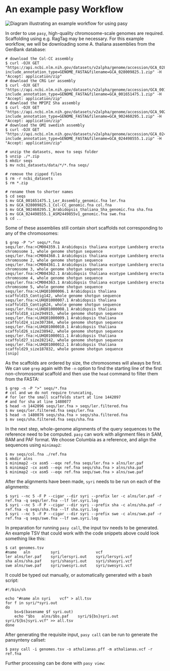 # An example pasy Workflow
![Diagram illustrating an example workflow for using pasy](https://github.com/schneebergerlab/pasy/blob/leon/workflow.svg)

In order to use `pasy`, high-quality chromosome-scale genomes are required.
Scaffolding using e.g. RagTag may be necessary.
For this example workflow, we will be downloading some A. thaliana assemblies from the GenBank database:

```
# download the Col-CC assembly
$ curl -OJX GET "https://api.ncbi.nlm.nih.gov/datasets/v2alpha/genome/accession/GCA_028009825.1/download?include_annotation_type=GENOME_FASTA&filename=GCA_028009825.1.zip" -H "Accept: application/zip"
# download the CRG Ler assembly
$ curl -OJX GET "https://api.ncbi.nlm.nih.gov/datasets/v2alpha/genome/accession/GCA_001651475.1/download?include_annotation_type=GENOME_FASTA&filename=GCA_001651475.1.zip" -H "Accept: application/zip"
# download the MPIPZ Sha assembly
$ curl -OJX GET "https://api.ncbi.nlm.nih.gov/datasets/v2alpha/genome/accession/GCA_902460295.1/download?include_annotation_type=GENOME_FASTA&filename=GCA_902460295.1.zip" -H "Accept: application/zip"
# download the GMI swedish assembly
$ curl -OJX GET "https://api.ncbi.nlm.nih.gov/datasets/v2alpha/genome/accession/GCA_024498555.1/download?include_annotation_type=GENOME_FASTA&filename=GCA_024498555.1.zip" -H "Accept: application/zip"

# unzip the datasets, move to seqs folder
$ unzip ./*.zip
$ mkdir seqs
$ mv ncbi_datasets/data/*/*.fna seqs/

# remove the zipped files
$ rm -r ncbi_datasets
$ rm *.zip

# rename them to shorter names
$ cd seqs
$ mv GCA_001651475.1_Ler_Assembly_genomic.fna ler.fna
$ mv GCA_028009825.1_Col-CC_genomic.fna col.fna
$ mv GCA_902460295.1_Arabidopsis_thaliana_Sha_genomic.fna sha.fna
$ mv GCA_024498555.1_ASM2449855v1_genomic.fna swe.fna
$ cd ..
```

Some of these assemblies still contain short scaffolds not corresponding to any of the chromosomes:

```
$ grep -P ">" seqs/*.fna
seqs/ler.fna:>CM004359.1 Arabidopsis thaliana ecotype Landsberg erecta chromosome 1, whole genome shotgun sequence
seqs/ler.fna:>CM004360.1 Arabidopsis thaliana ecotype Landsberg erecta chromosome 2, whole genome shotgun sequence
seqs/ler.fna:>CM004361.1 Arabidopsis thaliana ecotype Landsberg erecta chromosome 3, whole genome shotgun sequence
seqs/ler.fna:>CM004362.1 Arabidopsis thaliana ecotype Landsberg erecta chromosome 4, whole genome shotgun sequence
seqs/ler.fna:>CM004363.1 Arabidopsis thaliana ecotype Landsberg erecta chromosome 5, whole genome shotgun sequence
seqs/ler.fna:>LUHQ01000006.1 Arabidopsis thaliana scaffold15_Contig142, whole genome shotgun sequence
seqs/ler.fna:>LUHQ01000007.1 Arabidopsis thaliana scaffold15_Contig624, whole genome shotgun sequence
seqs/ler.fna:>LUHQ01000008.1 Arabidopsis thaliana scaffold18_size294915, whole genome shotgun sequence
seqs/ler.fna:>LUHQ01000009.1 Arabidopsis thaliana scaffold24_size307384, whole genome shotgun sequence
seqs/ler.fna:>LUHQ01000010.1 Arabidopsis thaliana scaffold26_size238942, whole genome shotgun sequence
seqs/ler.fna:>LUHQ01000011.1 Arabidopsis thaliana scaffold27_size282142, whole genome shotgun sequence
seqs/ler.fna:>LUHQ01000012.1 Arabidopsis thaliana scaffold29_size187832, whole genome shotgun sequence
[snip]
```

As the scaffolds are ordered by size, the chromosomes will always be first.
We can use `grep` again with the `-n` option to find the starting line of the first non-chromosomal scaffold and then use the `head` command to filter them from the FASTA:

```
$ grep -n -P ">" seqs/*.fna
# col and we do not require truncating,
# for ler the small scaffolds start at line 1442097
# and for sha at line 1480077
$ head -n 1442096 seqs/ler.fna > seqs/ler.filtered.fna
$ mv seqs/ler.filtered.fna seqs/ler.fna
$ head -n 1480076 seqs/sha.fna > seqs/sha.filtered.fna
$ mv seqs/sha.filtered.fna seqs/sha.fna
```


In the next step, whole-genome alignments of the query sequences to the reference need to be computed.
`pasy` can work with alignment files in SAM, BAM and PAF format.
We choose Columbia as a reference, and align the sequences using `minimap2`:

```
$ mv seqs/col.fna ./ref.fna
$ mkdir alns
$ minimap2 -cx asm5 --eqx ref.fna seqs/ler.fna > alns/ler.paf
$ minimap2 -cx asm5 --eqx ref.fna seqs/sha.fna > alns/sha.paf
$ minimap2 -cx asm5 --eqx ref.fna seqs/swe.fna > alns/swe.paf
```

After the alignments have been made, `syri` needs to be run on each of the alignments:

```
$ syri --nc 5 -F P --cigar --dir syri --prefix ler -c alns/ler.paf -r ref.fna -q seqs/ler.fna --lf ler.syri.log
$ syri --nc 5 -F P --cigar --dir syri --prefix sha -c alns/sha.paf -r ref.fna -q seqs/sha.fna --lf sha.syri.log
$ syri --nc 5 -F P --cigar --dir syri --prefix swe -c alns/swe.paf -r ref.fna -q seqs/swe.fna --lf swe.syri.log
```

In preparation for running `pasy call`, the input tsv needs to be generated.
An example TSV that could work with the code snippets above could look something like this:

```
$ cat genomes.tsv
#name	aln	        syri                vcf
ler	alns/ler.paf	syri/lersyri.out    syri/lersyri.vcf
sha	alns/sha.paf	syri/shasyri.out    syri/shasyri.vcf
swe	alns/swe.paf	syri/swesyri.out    syri/swesyri.vcf
``` 

It could be typed out manually, or automatically generated with a bash script:

```
#!/bin/sh

echo "#name aln syri    vcf" > all.tsv
for f in syri/*syri.out
do
	bs=$(basename $f syri.out)
	echo "$bs	alns/$bs.paf	syri/${bs}syri.out  syri/${bs}syri.vcf" >> all.tsv
done
```

After generating the requisite input, `pasy call` can be run to generate the pansynteny callset:

```
$ pasy call -i genomes.tsv -o athalianas.pff -m athalianas.vcf -r ref.fna
```

Further processing can be done with `pasy view`:


